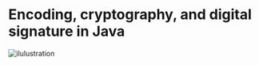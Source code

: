 ﻿# Encoding, cryptography, and digital signature in Java
 
 
![ilulustration](https://user-images.githubusercontent.com/57298219/218244163-a436fb96-24ce-4d7e-9fc5-47f26f07c8a7.png)

